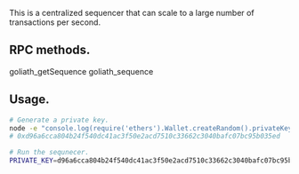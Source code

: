 This is a centralized sequencer that can scale to a large number of transactions per second.

## RPC methods.

goliath_getSequence
goliath_sequence


## Usage.

```sh
# Generate a private key.
node -e "console.log(require('ethers').Wallet.createRandom().privateKey)"
# 0xd96a6cca804b24f540dc41ac3f50e2acd7510c33662c3040bafc07bc95b035ed

# Run the sequnecer.
PRIVATE_KEY=d96a6cca804b24f540dc41ac3f50e2acd7510c33662c3040bafc07bc95b035ed go run cmd/sequencer/main.go
```
